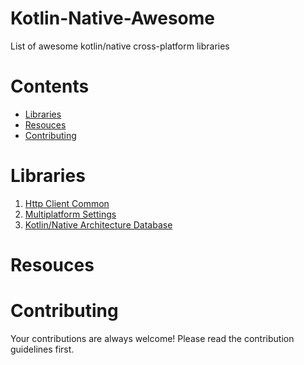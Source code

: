 # Kotlin-Native-Awesome
List of awesome kotlin/native cross-platform libraries

# Contents
* [Libraries](#libraries)
* [Resouces](#resources)
* [Contributing](#contributing)

# Libraries
1. [Http Client Common](https://github.com/e5l/http-client-common)
2. [Multiplatform Settings](https://github.com/russhwolf/multiplatform-settings)
3. [Kotlin/Native Architecture Database](https://github.com/touchlab/knarch.db)

# Resouces

# Contributing
Your contributions are always welcome! Please read the contribution guidelines first.
